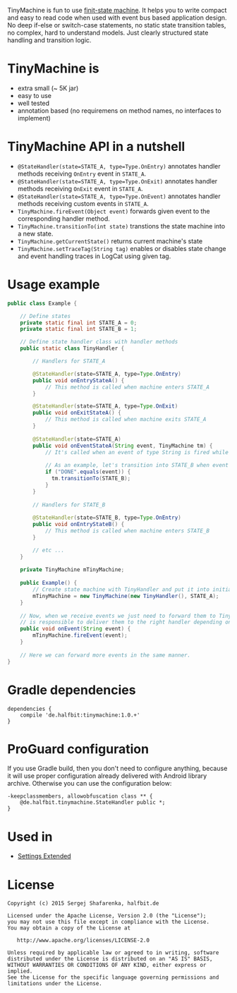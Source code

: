 
TinyMachine is fun to use [finit-state machine][1]. It helps you to write compact and easy to read code when used with event bus based application design. No deep if-else or switch-case statements, no static state transition tables, no complex, hard to understand models. Just clearly structured state handling and transition logic.

# TinyMachine is
 - extra small (~ 5K jar)
 - easy to use
 - well tested
 - annotation based (no requiremens on method names, no interfaces to implement)
 
# TinyMachine API in a nutshell
 - `@StateHandler(state=STATE_A, type=Type.OnEntry)` annotates handler methods receiving `OnEntry` event in `STATE_A`.
 - `@StateHandler(state=STATE_A, type=Type.OnExit)` annotates handler methods receiving `OnExit` event in `STATE_A`.
 - `@StateHandler(state=STATE_A, type=Type.OnEvent)` annotates handler methods receiving custom events in `STATE_A`.
 - `TinyMachine.fireEvent(Object event)` forwards given event to the corresponding handler method.
 - `TinyMachine.transitionTo(int state)` transtions the state machine into a new state.
 - `TinyMachine.getCurrentState()` returns current machine's state 
 - `TinyMachine.setTraceTag(String tag)` enables or disables state change and event handling traces in LogCat using given tag.

# Usage example
```java
public class Example {

    // Define states
    private static final int STATE_A = 0;
    private static final int STATE_B = 1;

    // Define state handler class with handler methods
    public static class TinyHandler {

        // Handlers for STATE_A

        @StateHandler(state=STATE_A, type=Type.OnEntry)
        public void onEntryStateA() {
            // This method is called when machine enters STATE_A
        }

        @StateHandler(state=STATE_A, type=Type.OnExit)
        public void onExitStateA() {
            // This method is called when machine exits STATE_A
        }
      
        @StateHandler(state=STATE_A)
        public void onEventStateA(String event, TinyMachine tm) {
            // It's called when an event of type String is fired while machine is in STATE_A
        
            // As an example, let's transition into STATE_B when event "DONE" is received
            if ("DONE".equals(event)) {
              tm.transitionTo(STATE_B);
            }
        }
      
        // Handlers for STATE_B
      
        @StateHandler(state=STATE_B, type=Type.OnEntry)
        public void onEntryStateB() {
            // This method is called when machine enters STATE_B
        }

        // etc ...
    }
    
    private TinyMachine mTinyMachine;
    
    public Example() {
        // Create state machine with TinyHandler and put it into initial STATE_A state
        mTinyMachine = new TinyMachine(new TinyHandler(), STATE_A);
    }
    
    // Now, when we receive events we just need to forward them to TinyMachine. TinyMachine 
    // is responsible to deliver them to the right handler depending on the current state.
    public void onEvent(String event) {
        mTinyMachine.fireEvent(event);
    }
    
    // Here we can forward more events in the same manner.
}
```

Gradle dependencies
=======
```
dependencies {
    compile 'de.halfbit:tinymachine:1.0.+'
}
```

# ProGuard configuration

If you use Gradle build, then you don't need to configure anything, because it will use proper configuration already delivered with Android library archive. Otherwise you can use the configuration below:
```
-keepclassmembers, allowobfuscation class ** {
    @de.halfbit.tinymachine.StateHandler public *;
}
```

Used in
=======
 - [Settings Extended][2]

License
=======

    Copyright (c) 2015 Sergej Shafarenka, halfbit.de

    Licensed under the Apache License, Version 2.0 (the "License");
    you may not use this file except in compliance with the License.
    You may obtain a copy of the License at

       http://www.apache.org/licenses/LICENSE-2.0

    Unless required by applicable law or agreed to in writing, software
    distributed under the License is distributed on an "AS IS" BASIS,
    WITHOUT WARRANTIES OR CONDITIONS OF ANY KIND, either express or implied.
    See the License for the specific language governing permissions and
    limitations under the License.

  [1]: http://en.wikipedia.org/wiki/Finite-state_machine
  [2]: https://play.google.com/store/apps/details?id=com.hb.settings

